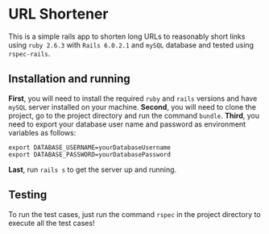 # URL Shortener

This is a simple rails app to shorten long URLs to reasonably short links using `ruby 2.6.3` with `Rails 6.0.2.1` and `mySQL` database and tested using `rspec-rails`.

## Installation and running

**First**, you will need to install the required `ruby` and `rails` versions and have `mySQL` server installed on your machine.
**Second**, you will need to clone the project, go to the project directory and run the command `bundle`.
**Third**, you need to export your database user name and password as environment variables as follows:
```
export DATABASE_USERNAME=yourDatabaseUsername
export DATABASE_PASSWORD=yourDatabasePassword
```
**Last**, run `rails s` to get the server up and running.

## Testing

To run the test cases, just run the command `rspec` in the project directory to execute all the test cases!